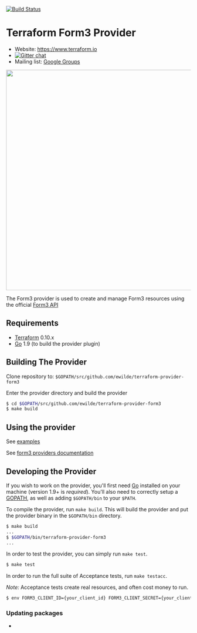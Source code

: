 [![Build Status](https://travis-ci.org/ewilde/terraform-provider-form3.svg?branch=master)](https://travis-ci.org/ewilde/terraform-provider-form3)
# Terraform Form3 Provider

- Website: https://www.terraform.io
- [![Gitter chat](https://badges.gitter.im/hashicorp-terraform/Lobby.png)](https://gitter.im/hashicorp-terraform/Lobby)
- Mailing list: [Google Groups](http://groups.google.com/group/terraform-tool)

<img src="https://cdn.rawgit.com/hashicorp/terraform-website/master/content/source/assets/images/logo-hashicorp.svg" width="600px">

The Form3 provider is used to create and manage Form3 resources using
the official [Form3 API](http://api-docs.form3.tech)

## Requirements

-	[Terraform](https://www.terraform.io/downloads.html) 0.10.x
-	[Go](https://golang.org/doc/install) 1.9 (to build the provider plugin)

## Building The Provider

Clone repository to: `$GOPATH/src/github.com/ewilde/terraform-provider-form3`

Enter the provider directory and build the provider

```sh
$ cd $GOPATH/src/github.com/ewilde/terraform-provider-form3
$ make build
```

## Using the provider

See [examples](examples/)

See [form3 providers documentation](website/docs)

## Developing the Provider

If you wish to work on the provider, you'll first need [Go](http://www.golang.org) installed on your machine (version 1.9+ is *required*). You'll also need to correctly setup a [GOPATH](http://golang.org/doc/code.html#GOPATH), as well as adding `$GOPATH/bin` to your `$PATH`.

To compile the provider, run `make build`. This will build the provider and put the provider binary in the `$GOPATH/bin` directory.

```sh
$ make build
...
$ $GOPATH/bin/terraform-provider-form3
...
```

In order to test the provider, you can simply run `make test`.

```sh
$ make test
```

In order to run the full suite of Acceptance tests, run `make testacc`.

*Note:* Acceptance tests create real resources, and often cost money to run.

```sh
$ env FORM3_CLIENT_ID={your_client_id} FORM3_CLIENT_SECRET={your_client_secret} FORM3_HOST={some_env_host} FORM3_ORGANISATION_ID={your_organisation_id} make testacc
```

### Updating packages
*